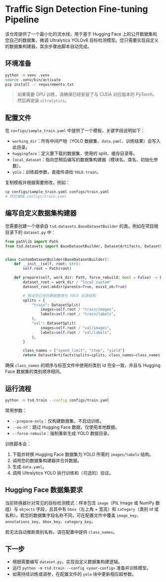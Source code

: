 # Traffic Sign Detection Fine-tuning Pipeline

该仓库提供了一个最小化的流水线，用于基于 Hugging Face 上的公开数据集和您自己的数据集，微调 Ultralytics YOLOv8 目标检测模型。您只需要实现自定义的数据集构建器，其余步骤由脚本自动完成。

## 环境准备

```bash
python -m venv .venv
source .venv/bin/activate
pip install -r requirements.txt
```

> 如果需要 GPU 训练，请确保已经安装了与 CUDA 对应版本的 PyTorch，然后再安装 `ultralytics`。

## 配置文件

在 `configs/sample_train.yaml` 中提供了一个模板，关键字段说明如下：

- `working_dir`：所有中间产物（YOLO 数据集、`data.yaml`、训练结果）会写入此目录。
- `huggingface`：定义要下载的数据集、使用的 split、缓存目录等。
- `local_dataset`：指向您稍后编写的数据集构建器（模块名、类名、初始化参数）。
- `yolo`：训练超参数，直接传递给 `YOLO.train`。

复制模板并根据需要修改，例如：

```bash
cp configs/sample_train.yaml configs/train.yaml
# 然后编辑 configs/train.yaml
```

## 编写自定义数据集构建器

您需要创建一个继承自 `tsd.datasets.BaseDatasetBuilder` 的类。例如在项目根目录下的 `dataset.py` 中：

```python
from pathlib import Path
from tsd.datasets import BaseDatasetBuilder, DatasetArtifacts, DatasetSplit


class CustomDatasetBuilder(BaseDatasetBuilder):
    def __init__(self, root: str):
        self.root = Path(root)

    def prepare(self, work_dir: Path, force_rebuild: bool = False) -> DatasetArtifacts:
        dataset_root = work_dir / "local_custom"
        dataset_root.mkdir(parents=True, exist_ok=True)

        # 假设您已经将数据整理为 YOLO 目录结构
        splits = {
            "train": DatasetSplit(
                images=self.root / "train/images",
                labels=self.root / "train/labels",
            ),
            "val": DatasetSplit(
                images=self.root / "val/images",
                labels=self.root / "val/labels",
            ),
        }

        class_names = ["speed_limit", "stop", "yield"]
        return DatasetArtifacts(splits=splits, class_names=class_names, dataset_name="local")
```

确保 `class_names` 的顺序与标签文件中使用的类别 id 完全一致，并且与 Hugging Face 数据集的类别顺序相同。

## 运行流程

```bash
python -m tsd.train --config configs/train.yaml
```

常用参数：

- `--prepare-only`：仅构建数据集，不启动训练。
- `--no-hf`：跳过 Hugging Face 数据，仅使用本地数据。
- `--force-rebuild`：强制重新生成 YOLO 数据目录。

训练脚本会：

1. 下载并转换 Hugging Face 数据集为 YOLO 所需的 `images/labels` 结构。
2. 调用您的数据集构建器并合并数据。
3. 生成 `data.yaml`。
4. 调用 Ultralytics YOLO 执行训练和（可选的）验证。

## Hugging Face 数据集要求

当前转换器针对常见的目标检测模式：样本包含 `image`（PIL Image 或 NumPy 数组）与 `objects` 字段，且其中有 `bbox`（左上角 + 宽高）和 `category`（类别 id 或名称）。若您的数据集字段名称不同，可在配置文件中覆盖 `image_key`、`annotations_key`、`bbox_key`、`category_key`。

若无法自动推断类别名称，请在配置中提供 `class_names`。

## 下一步

- 根据需要编写 `dataset.py`，实现自定义数据集构建逻辑。
- 运行 `python -m tsd.train --config <your-config>` 准备并训练模型。
- 如需持续训练或调参，在配置文件的 `yolo` 块中更新相应超参数。
